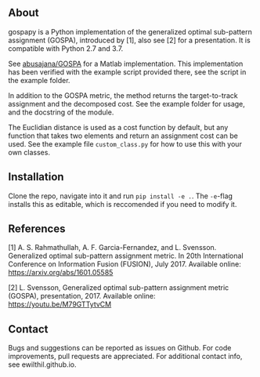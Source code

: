 ## About

gospapy is a Python implementation of the generalized optimal sub-pattern assignment (GOSPA), introduced by [1], also see [2] for a presentation. It is compatible with Python 2.7 and 3.7.

See [abusajana/GOSPA](https://github.com/abusajana/GOSPA) for a Matlab implementation. This implementation has been verified with the example script provided there, see the script in the example folder.

In addition to the GOSPA metric, the method returns the target-to-track assignment and the decomposed cost. See the example folder for usage, and the docstring of the module. 

The Euclidian distance is used as a cost function by default, but any function that takes two elements and return an assignment cost can be used. See the example file `custom_class.py` for how to use this with your own classes.

## Installation

Clone the repo, navigate into it and run `pip install -e .`. The `-e`-flag installs this as editable, which is reccomended if you need to modify it.

## References
[1] A. S. Rahmathullah, A. F. Garcia-Fernandez, and L. Svensson. Generalized optimal sub-pattern assignment metric. In 20th International Conference on Information Fusion (FUSION), July 2017. Available online: https://arxiv.org/abs/1601.05585

[2] L. Svensson, Generalized optimal sub-pattern assignment metric (GOSPA), presentation, 2017. Available online: https://youtu.be/M79GTTytvCM

## Contact
Bugs and suggestions can be reported as issues on Github. For code improvements, pull requests are appreciated. For additional contact info, see ewilthil.github.io.
